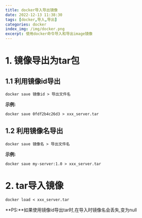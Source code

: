 ```yaml
---
title: docker导入导出镜像
date: 2022-12-13 11:38:30
tags: [docker,导入,导出]
categories: docker
index_img: /img/docker.png
excerpt: 使用docker命令导入和导出image镜像
---
```

# 1. 镜像导出为tar包

## 1.1 利用镜像id导出

```shell
docker save 镜像id > 导出文件名
```

**示例:**

```shell
docker save 0fdf2b4c26d3 > xxx_server.tar
```

## 1.2 利用镜像名导出

```shell
docker save 镜像名 > 导出文件名
```

**示例:**

```shell
docker save my-server:1.0 > xxx_server.tar
```





# 2. tar导入镜像

```shell
docker load < xxx_server.tar
```



**PS:**如果使用镜像id导出tar时,在导入时镜像名会丢失,变为null